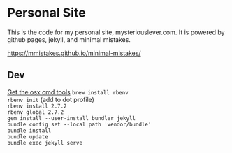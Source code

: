 # Personal Site
This is the code for my personal site, mysteriouslever.com. It is powered by github pages, jekyll, and minimal mistakes.

https://mmistakes.github.io/minimal-mistakes/

## Dev
[Get the osx cmd tools](https://developer.apple.com/downloads/index.action?name=for%20Xcode)
`brew install rbenv`  
`rbenv init` (add to dot profile)  
`rbenv install 2.7.2`  
`rbenv global 2.7.2`  
`gem install --user-install bundler jekyll`  
`bundle config set --local path 'vendor/bundle'`  
`bundle install`  
`bundle update`  
`bundle exec jekyll serve`  
